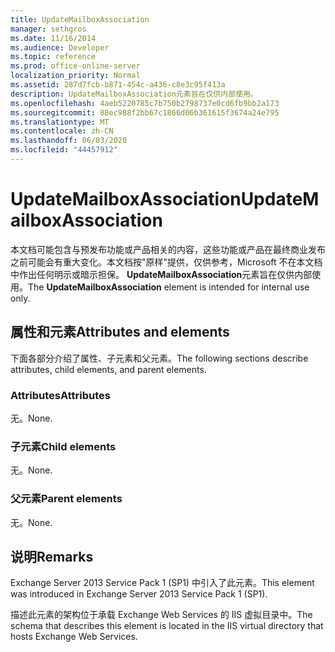 ```yaml
---
title: UpdateMailboxAssociation
manager: sethgros
ms.date: 11/16/2014
ms.audience: Developer
ms.topic: reference
ms.prod: office-online-server
localization_priority: Normal
ms.assetid: 287d7fcb-b871-454c-a436-c8e3c95f413a
description: UpdateMailboxAssociation元素旨在仅供内部使用。
ms.openlocfilehash: 4aeb5220785c7b750b2798737e0cd6fb9bb2a173
ms.sourcegitcommit: 88ec988f2bb67c1866d06b361615f3674a24e795
ms.translationtype: MT
ms.contentlocale: zh-CN
ms.lasthandoff: 06/03/2020
ms.locfileid: "44457912"
---
```

# <a name="updatemailboxassociation"></a><span data-ttu-id="6031c-103">UpdateMailboxAssociation</span><span class="sxs-lookup"><span data-stu-id="6031c-103">UpdateMailboxAssociation</span></span>

<span data-ttu-id="6031c-104">本文档可能包含与预发布功能或产品相关的内容，这些功能或产品在最终商业发布之前可能会有重大变化。本文档按"原样"提供，仅供参考，Microsoft 不在本文档中作出任何明示或暗示担保。 **UpdateMailboxAssociation**元素旨在仅供内部使用。</span><span class="sxs-lookup"><span data-stu-id="6031c-104">The **UpdateMailboxAssociation** element is intended for internal use only.</span></span> 

## <a name="attributes-and-elements"></a><span data-ttu-id="6031c-105">属性和元素</span><span class="sxs-lookup"><span data-stu-id="6031c-105">Attributes and elements</span></span>

<span data-ttu-id="6031c-106">下面各部分介绍了属性、子元素和父元素。</span><span class="sxs-lookup"><span data-stu-id="6031c-106">The following sections describe attributes, child elements, and parent elements.</span></span>
  
### <a name="attributes"></a><span data-ttu-id="6031c-107">Attributes</span><span class="sxs-lookup"><span data-stu-id="6031c-107">Attributes</span></span>

<span data-ttu-id="6031c-108">无。</span><span class="sxs-lookup"><span data-stu-id="6031c-108">None.</span></span>
  
### <a name="child-elements"></a><span data-ttu-id="6031c-109">子元素</span><span class="sxs-lookup"><span data-stu-id="6031c-109">Child elements</span></span>

<span data-ttu-id="6031c-110">无。</span><span class="sxs-lookup"><span data-stu-id="6031c-110">None.</span></span>
  
### <a name="parent-elements"></a><span data-ttu-id="6031c-111">父元素</span><span class="sxs-lookup"><span data-stu-id="6031c-111">Parent elements</span></span>

<span data-ttu-id="6031c-112">无。</span><span class="sxs-lookup"><span data-stu-id="6031c-112">None.</span></span>
  
## <a name="remarks"></a><span data-ttu-id="6031c-113">说明</span><span class="sxs-lookup"><span data-stu-id="6031c-113">Remarks</span></span>

<span data-ttu-id="6031c-114">Exchange Server 2013 Service Pack 1 (SP1) 中引入了此元素。</span><span class="sxs-lookup"><span data-stu-id="6031c-114">This element was introduced in Exchange Server 2013 Service Pack 1 (SP1).</span></span>
  
<span data-ttu-id="6031c-115">描述此元素的架构位于承载 Exchange Web Services 的 IIS 虚拟目录中。</span><span class="sxs-lookup"><span data-stu-id="6031c-115">The schema that describes this element is located in the IIS virtual directory that hosts Exchange Web Services.</span></span>
  

